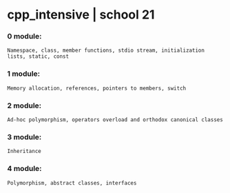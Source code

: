 # cpp_intensive | school 21

### 0 module: 
    Namespace, class, member functions, stdio stream, initialization lists, static, const
### 1 module:
    Memory allocation, references, pointers to members, switch
### 2 module:
    Ad-hoc polymorphism, operators overload and orthodox canonical classes
### 3 module:
    Inheritance
### 4 module:
    Polymorphism, abstract classes, interfaces
